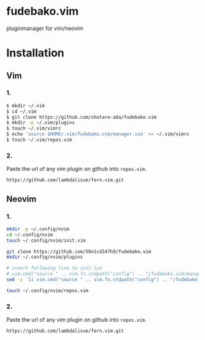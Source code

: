 # fudebako.vim
pluginmanager for vim/neovim

# Installation
## Vim
### 1.
```bash
$ mkdir ~/.vim
$ cd ~/.vim
$ git clone https://github.com/shotaro-ada/fudebako.vim
$ mkdir -p ~/.vim/plugins
$ touch ~/.vim/vimrc
$ echo 'source $HOME/.vim/fudebako.vim/manager.vim' >> ~/.vim/vimrc
$ touch ~/.vim/repos.vim
```
### 2.
 Paste the url of any vim plugin on github into `repos.vim`.
```
https://github.com/lambdalisue/fern.vim.git
```


## Neovim
### 1.
```bash
mkdir -p ~/.config/nvim
cd ~/.config/nvim
touch ~/.config/nvim/init.vim

git clone https://github.com/50n1cd347h9/fudebako.vim
mkdir ~/.config/nvim/plugins

# insert following line to init.lua
# vim.cmd("source " .. vim.fn.stdpath("config") .. "/fudebako.vim/manager.vim")
sed -i '1i vim.cmd("source " .. vim.fn.stdpath("config") .. "/fudebako.vim/manager.vim")' ~/.config/nvim/init.lua

touch ~/.config/nvim/repos.vim
```
### 2.
 Paste the url of any vim plugin on github into `repos.vim`.
```
https://github.com/lambdalisue/fern.vim.git
```
